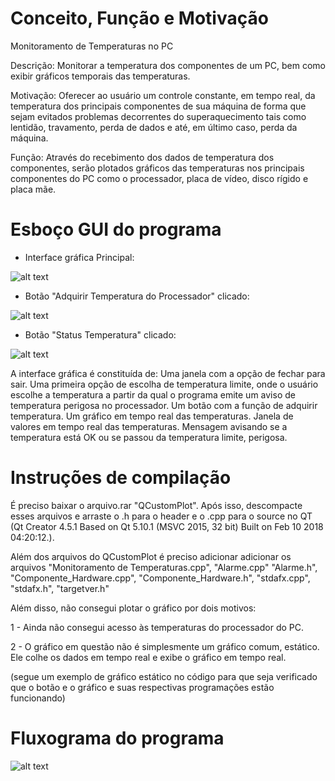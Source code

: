# Conceito, Função e Motivação

Monitoramento de Temperaturas no PC

Descrição: Monitorar a temperatura dos componentes de um PC, bem como exibir gráficos temporais das temperaturas.

Motivação: Oferecer ao usuário um controle constante, em tempo real, da temperatura dos principais componentes de sua máquina de forma que sejam evitados problemas decorrentes do superaquecimento tais como lentidão, travamento, perda de dados e até, em último caso, perda da máquina.

Função: Através do recebimento dos dados de temperatura dos componentes, serão plotados gráficos das temperaturas nos principais componentes do PC como o processador, placa de vídeo, disco rígido e placa mãe.

# Esboço GUI do programa

- Interface gráfica Principal:

![alt text](https://github.com/GabC20/Teste/blob/master/Esbo%C3%A7oGUI-Interface_gr%C3%A1fica_principal.PNG)

- Botão "Adquirir Temperatura do Processador" clicado:

![alt text](https://github.com/GabC20/Teste/blob/master/Esbo%C3%A7oGUI-Adquirir_temperatura_processador.PNG)

- Botão "Status Temperatura" clicado:

![alt text](https://github.com/GabC20/Teste/blob/master/Esbo%C3%A7oGUI-Status_Temperatura.PNG)

A interface gráfica é constituída de: 
Uma janela com a opção de fechar para sair. 
Uma primeira opção de escolha de temperatura limite, onde o usuário escolhe a temperatura a partir da qual o programa emite um aviso de temperatura perigosa no processador.
Um botão com a função de adquirir temperatura.
Um gráfico em tempo real das temperaturas.
Janela de valores em tempo real das temperaturas.
Mensagem avisando se a temperatura está OK ou se passou da temperatura limite, perigosa.

# Instruções de compilação

É preciso baixar o arquivo.rar "QCustomPlot". Após isso, descompacte esses arquivos e arraste o .h para o header e o .cpp para o source no QT  (Qt Creator 4.5.1 Based on Qt 5.10.1 (MSVC 2015, 32 bit) Built on Feb 10 2018 04:20:12.).

Além dos arquivos do QCustomPlot é preciso adicionar adicionar os arquivos "Monitoramento de Temperaturas.cpp", "Alarme.cpp"
"Alarme.h", "Componente_Hardware.cpp", "Componente_Hardware.h", "stdafx.cpp", "stdafx.h", "targetver.h"


Além disso, não consegui plotar o gráfico por dois motivos:

1 - Ainda não consegui acesso às temperaturas do processador do PC.

2 - O gráfico em questão não é simplesmente um gráfico comum, estático. Ele colhe os dados em tempo real e exibe o gráfico em tempo real.

(segue um exemplo de gráfico estático no código para que seja verificado que o botão e o gráfico e suas respectivas programações estão funcionando)

# Fluxograma do programa

![alt text](https://github.com/GabC20/Teste/blob/master/Fluxograma.PNG)







